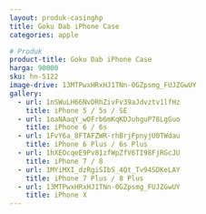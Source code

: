 ```yaml
---
layout: produk-casinghp
title: Goku Dab iPhone Case
categories: apple

# Produk
product-title: Goku Dab iPhone Case
harga: 90000
sku: hn-5122
image-drive: 13MTPwxHRxHJ1TNn-0GZpsmg_FUJZGwUY
gallery:
  - url: 1nSWuLH66NvDRhZivFv39aJdvztv1lfHz
    title: iPhone 5 / 5s / SE
  - url: 1oaNAaqY_wOFrb6mKqKDJuhguP78LgGuo
    title: iPhone 6 / 6s
  - url: 1FvY6a_8FTAFZWR-rhBrjFpnyjU0TWdau
    title: iPhone 6 Plus / 6s Plus
  - url: 1hXEOcqeE9Pv81zfWpZfV6TI98FjRGcJU
    title: iPhone 7 / 8
  - url: 1MYiMXI_dzRgiSIbS_4Qt_Tv94SDKeLAY
    title: iPhone 7 Plus / 8 Plus
  - url: 13MTPwxHRxHJ1TNn-0GZpsmg_FUJZGwUY
    title: iPhone X
---
```

